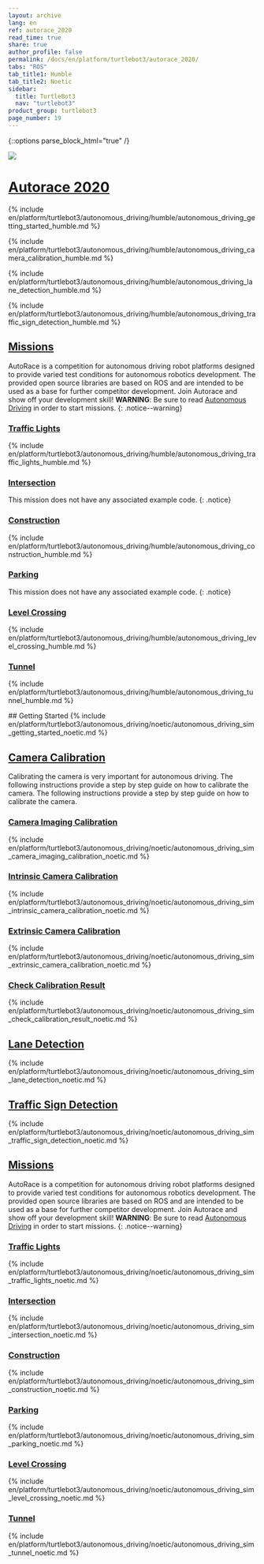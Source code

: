 ```yaml
---
layout: archive
lang: en
ref: autorace_2020
read_time: true
share: true
author_profile: false
permalink: /docs/en/platform/turtlebot3/autorace_2020/
tabs: "ROS"
tab_title1: Humble
tab_title2: Noetic
sidebar:
  title: TurtleBot3
  nav: "turtlebot3"
product_group: turtlebot3
page_number: 19
---
```


<style>body {counter-reset: h1 0 !important;}</style>

{::options parse_block_html="true" /}

![](/assets/images/platform/turtlebot3/autonomous_driving/autorace_rbiz_challenge_2017_robots_1.png)

# [Autorace 2020](#autorace-2020)

<section data-id="{{ page.tab_title1 }}" class="tab_contents">
{% include en/platform/turtlebot3/autonomous_driving/humble/autonomous_driving_getting_started_humble.md %}

<!-- Camera Calli -->
{% include en/platform/turtlebot3/autonomous_driving/humble/autonomous_driving_camera_calibration_humble.md %}

<!-- Lane Detection -->
{% include en/platform/turtlebot3/autonomous_driving/humble/autonomous_driving_lane_detection_humble.md %}

<!-- Traffic Sign Detection -->
{% include en/platform/turtlebot3/autonomous_driving/humble/autonomous_driving_traffic_sign_detection_humble.md %}

<!-- Mission -->
## [Missions](#missions)

AutoRace is a competition for autonomous driving robot platforms designed to provide varied test conditions for autonomous robotics development. The provided open source libraries are based on ROS and are intended to be used as a base for further competitor development. Join Autorace and show off your development skill!
**WARNING**: Be sure to read [Autonomous Driving](#autonomous-driving) in order to start missions.
{: .notice--warning}

<!--traffic_light-->
### [Traffic Lights](#traffic-lights)
{% include en/platform/turtlebot3/autonomous_driving/humble/autonomous_driving_traffic_lights_humble.md %}

### [Intersection](#intersection)
This mission does not have any associated example code.
{: .notice}

<!--construction-->
### [Construction](#construction)
{% include en/platform/turtlebot3/autonomous_driving/humble/autonomous_driving_construction_humble.md %}

### [Parking](#parking)
This mission does not have any associated example code.
{: .notice}

<!--level_crossing-->
### [Level Crossing](#level-crossing)
{% include en/platform/turtlebot3/autonomous_driving/humble/autonomous_driving_level_crossing_humble.md %}

<!--tunnel-->
### [Tunnel](#tunnel)
{% include en/platform/turtlebot3/autonomous_driving/humble/autonomous_driving_tunnel_humble.md %}
</section>

<section data-id="{{ page.tab_title2 }}" class="tab_contents">
## Getting Started
{% include en/platform/turtlebot3/autonomous_driving/noetic/autonomous_driving_sim_getting_started_noetic.md %}

## [Camera Calibration](#camera-calibration)
Calibrating the camera is very important for autonomous driving. The following instructions provide a step by step guide on how to calibrate the camera.
The following instructions provide a step by step guide on how to calibrate the camera.

### [Camera Imaging Calibration](#camera-imaging-calibration)
{% include en/platform/turtlebot3/autonomous_driving/noetic/autonomous_driving_sim_camera_imaging_calibration_noetic.md %}

### [Intrinsic Camera Calibration](#intrinsic-camera-calibration)
{% include en/platform/turtlebot3/autonomous_driving/noetic/autonomous_driving_sim_intrinsic_camera_calibration_noetic.md %}

### [Extrinsic Camera Calibration](#extrinsic-camera-calibration)
{% include en/platform/turtlebot3/autonomous_driving/noetic/autonomous_driving_sim_extrinsic_camera_calibration_noetic.md %}

### [Check Calibration Result](#check-calibration-result)
{% include en/platform/turtlebot3/autonomous_driving/noetic/autonomous_driving_sim_check_calibration_result_noetic.md %}

## [Lane Detection](#lane-detection)
{% include en/platform/turtlebot3/autonomous_driving/noetic/autonomous_driving_sim_lane_detection_noetic.md %}

## [Traffic Sign Detection](#traffic-sign-detection)
{% include en/platform/turtlebot3/autonomous_driving/noetic/autonomous_driving_sim_traffic_sign_detection_noetic.md %}

## [Missions](#missions)

AutoRace is a competition for autonomous driving robot platforms designed to provide varied test conditions for autonomous robotics development. The provided open source libraries are based on ROS and are intended to be used as a base for further competitor development. Join Autorace and show off your development skill!
**WARNING**: Be sure to read [Autonomous Driving](#autonomous-driving) in order to start missions.
{: .notice--warning}

### [Traffic Lights](#traffic-lights)
{% include en/platform/turtlebot3/autonomous_driving/noetic/autonomous_driving_sim_traffic_lights_noetic.md %}

### [Intersection](#intersection)
{% include en/platform/turtlebot3/autonomous_driving/noetic/autonomous_driving_sim_intersection_noetic.md %}

### [Construction](#construction)
{% include en/platform/turtlebot3/autonomous_driving/noetic/autonomous_driving_sim_construction_noetic.md %}

### [Parking](#parking)
{% include en/platform/turtlebot3/autonomous_driving/noetic/autonomous_driving_sim_parking_noetic.md %}

### [Level Crossing](#level-crossing)
{% include en/platform/turtlebot3/autonomous_driving/noetic/autonomous_driving_sim_level_crossing_noetic.md %}

### [Tunnel](#tunnel)
{% include en/platform/turtlebot3/autonomous_driving/noetic/autonomous_driving_sim_tunnel_noetic.md %}
</section>
